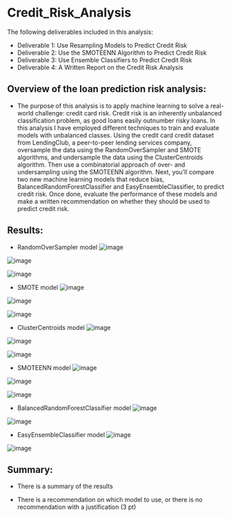 # Credit_Risk_Analysis

The following deliverables included in this analysis:

 - Deliverable 1: Use Resampling Models to Predict Credit Risk
 - Deliverable 2: Use the SMOTEENN Algorithm to Predict Credit Risk
 - Deliverable 3: Use Ensemble Classifiers to Predict Credit Risk
 - Deliverable 4: A Written Report on the Credit Risk Analysis 

## Overview of the loan prediction risk analysis:

- The purpose of this analysis is to apply machine learning to solve a real-world challenge: credit card risk.  Credit risk is an inherently unbalanced classification problem, as good loans easily outnumber risky loans.  In this analysis I have employed different techniques to train and evaluate models with unbalanced classes. Using the credit card credit dataset from LendingClub, a peer-to-peer lending services company, oversample the data using the RandomOverSampler and SMOTE algorithms, and undersample the data using the ClusterCentroids algorithm. Then use a combinatorial approach of over- and undersampling using the SMOTEENN algorithm. Next, you’ll compare two new machine learning models that reduce bias, BalancedRandomForestClassifier and EasyEnsembleClassifier, to predict credit risk. Once done, evaluate the performance of these models and make a written recommendation on whether they should be used to predict credit risk.

## Results:

- RandomOverSampler model
![image](https://user-images.githubusercontent.com/85530690/136484039-82101300-06bb-4435-932f-ed1026cfff9c.png)


![image](https://user-images.githubusercontent.com/85530690/136484312-c712f7ba-4761-4f0b-9929-dd1e58269920.png)

![image](https://user-images.githubusercontent.com/85530690/136484453-463bff5d-131f-4a50-a8cb-08a17e755ce4.png)


- SMOTE model 
![image](https://user-images.githubusercontent.com/85530690/136484568-d860b92e-fa6d-4b5d-8db6-8901f4f3f660.png)

![image](https://user-images.githubusercontent.com/85530690/136484608-8ac1cfca-52d6-4abc-b187-8a6eba867495.png)

![image](https://user-images.githubusercontent.com/85530690/136484644-b4369d22-0db9-4cda-bea0-c162d0accc85.png)


- ClusterCentroids model 
![image](https://user-images.githubusercontent.com/85530690/136484709-ac6a6210-69cb-4b83-aedb-598bc6e00cdd.png)

![image](https://user-images.githubusercontent.com/85530690/136484759-243e42b3-5eb2-4d33-824c-2ee76ebb0378.png)

![image](https://user-images.githubusercontent.com/85530690/136484795-0456d708-857e-4af8-a397-b66d468181d5.png)

- SMOTEENN model
![image](https://user-images.githubusercontent.com/85530690/136484858-016633ab-d780-4134-afc1-2d0293f7b781.png)

![image](https://user-images.githubusercontent.com/85530690/136484892-8a64bd93-2a32-4a23-86c3-33aa2c8c4e38.png)

![image](https://user-images.githubusercontent.com/85530690/136484921-1fa0e699-6a6e-4bbc-b6a9-01c863f41445.png)


- BalancedRandomForestClassifier model
![image](https://user-images.githubusercontent.com/85530690/136485290-3d8d2e27-57ac-4c79-9405-0f02964049fb.png)

![image](https://user-images.githubusercontent.com/85530690/136485308-dd54e7c1-acd8-4050-8b1f-d095ce71f75f.png)

- EasyEnsembleClassifier model
![image](https://user-images.githubusercontent.com/85530690/136485344-548a184c-00a8-4825-864c-889e673828b8.png)

![image](https://user-images.githubusercontent.com/85530690/136485364-36d48d15-5247-4831-994f-bf983057cc57.png)


## Summary:

- There is a summary of the results 

- There is a recommendation on which model to use, or there is no recommendation with a justification (3 pt)
